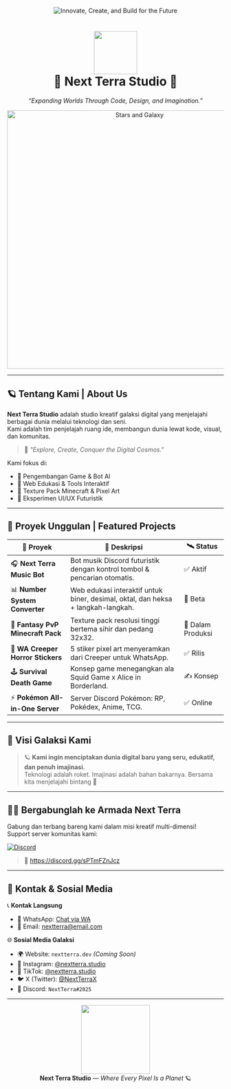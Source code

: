 <p align="center">
  <img src="https://readme-typing-svg.demolab.com?font=Orbitron&weight=600&size=35&pause=1000&color=7B68EE&center=true&vCenter=true&width=800&height=80&lines=Innovate%2C+Create%2C+and+Build+for+the+Future" alt="Innovate, Create, and Build for the Future">
</p>
<h1 align="center">
  <img src="https://media.giphy.com/media/l3vR85PnGsBwu1PFK/giphy.gif" width="100" />
  <br/>🌌 Next Terra Studio 🌌
</h1>
<p align="center">
  <em>“Expanding Worlds Through Code, Design, and Imagination.”</em>
</p>

<p align="center">
  <img src="https://media.giphy.com/media/fAnEC88LccN7a/giphy.gif" width="600" alt="Stars and Galaxy"/>
</p>

---

## 🪐 Tentang Kami | About Us

**Next Terra Studio** adalah studio kreatif galaksi digital yang menjelajahi berbagai dunia melalui teknologi dan seni.  
Kami adalah tim penjelajah ruang ide, membangun dunia lewat kode, visual, dan komunitas.

> 🚀 *"Explore, Create, Conquer the Digital Cosmos."*

Kami fokus di:
- 💫 Pengembangan Game & Bot AI
- 🌠 Web Edukasi & Tools Interaktif
- 🧱 Texture Pack Minecraft & Pixel Art
- 🧬 Eksperimen UI/UX Futuristik

---

## 🌌 Proyek Unggulan | Featured Projects

| 🚧 Proyek | 🌟 Deskripsi | 🛰️ Status |
|----------|-------------|-----------|
| 🎧 **Next Terra Music Bot** | Bot musik Discord futuristik dengan kontrol tombol & pencarian otomatis. | ✅ Aktif |
| 📊 **Number System Converter** | Web edukasi interaktif untuk biner, desimal, oktal, dan heksa + langkah-langkah. | 🧪 Beta |
| 🧱 **Fantasy PvP Minecraft Pack** | Texture pack resolusi tinggi bertema sihir dan pedang 32x32. | 🎨 Dalam Produksi |
| 🧟 **WA Creeper Horror Stickers** | 5 stiker pixel art menyeramkan dari Creeper untuk WhatsApp. | ✅ Rilis |
| 🕹️ **Survival Death Game** | Konsep game menegangkan ala Squid Game x Alice in Borderland. | ✍️ Konsep |
| ⚡ **Pokémon All-in-One Server** | Server Discord Pokémon: RP, Pokédex, Anime, TCG. | ✅ Online |

---

## 🌠 Visi Galaksi Kami

> 🪐 **Kami ingin menciptakan dunia digital baru yang seru, edukatif, dan penuh imajinasi.**  
> Teknologi adalah roket. Imajinasi adalah bahan bakarnya. Bersama kita menjelajahi bintang 🚀

---

## 🧑‍🚀 Bergabunglah ke Armada Next Terra

Gabung dan terbang bareng kami dalam misi kreatif multi-dimensi!  
Support server komunitas kami:

[![Discord](https://img.shields.io/discord/1245680140578041876?label=Join%20Discord&logo=discord&color=7289DA)](https://discord.gg/sPTmFZnJcz)

> 🔗 https://discord.gg/sPTmFZnJcz

---

## 📡 Kontak & Sosial Media

📞 **Kontak Langsung**  
- 💬 WhatsApp: [Chat via WA](https://wa.me/6281234567890)  
- 📧 Email: [nextterra@email.com](mailto:nextterra@email.com)

🌐 **Sosial Media Galaksi**  
- 🌍 Website: `nextterra.dev` _(Coming Soon)_  
- 📸 Instagram: [@nextterra.studio](https://instagram.com/nextterra.studio)  
- 🎵 TikTok: [@nextterra.studio](https://tiktok.com/@nextterra.studio)  
- 🐦 X (Twitter): [@NextTerraX](https://x.com/NextTerraX)  
- 💬 Discord: `NextTerra#2025`

---

<p align="center">
  <img src="https://media.giphy.com/media/3o7btQ4D44pZRCx3iY/giphy.gif" width="160" /><br/>
  <strong>Next Terra Studio</strong> — <em>Where Every Pixel Is a Planet</em> 🪐
</p>
